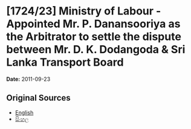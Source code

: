 # [1724/23] Ministry of Labour - Appointed Mr. P. Danansooriya as the Arbitrator to settle the dispute between Mr. D. K. Dodangoda & Sri Lanka Transport Board

**Date:** 2011-09-23

## Original Sources

- [English](https://documents.gov.lk/view/extra-gazettes/2011/9/1724-23_E.pdf)
- [සිංහල](https://documents.gov.lk/view/extra-gazettes/2011/9/1724-23_S.pdf)
